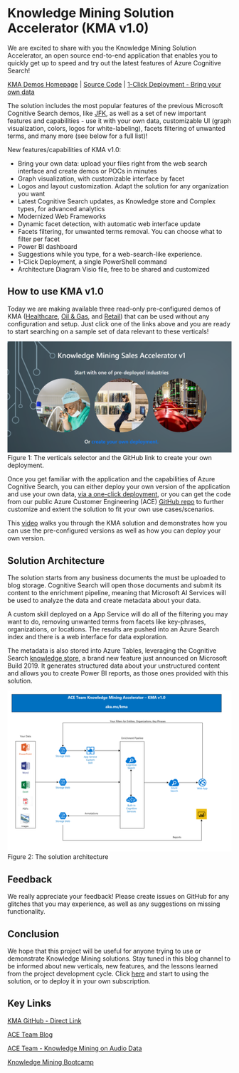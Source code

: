 # Knowledge Mining Solution Accelerator (KMA v1.0)

We are excited to share with you the Knowledge Mining Solution Accelerator, an open source end-to-end application that enables you to quickly get up to speed and try out the latest features of Azure Cognitive Search!  

[KMA Demos Homepage](http://aka.ms/kma) | [Source Code](https://github.com/Azure/AIPlatform/tree/master/end-to-end-solutions/kma/src) | [1-Click Deployment - Bring your own data](http://aka.ms/kmadeployment)

The solution includes the most popular features of the previous Microsoft Cognitive Search demos, like [JFK](https://jfk-demo.azurewebsites.net/#/), as well as a set of new important features and capabilities - use it with your own data, customizable UI (graph visualization, colors, logos for white-labeling), facets filtering of unwanted terms, and many more (see below for a full list)!  

New features/capabilities of KMA v1.0:

+ Bring your own data: upload your files right from the web search interface and create demos or POCs in minutes  
+ Graph visualization, with customizable interface by facet  
+ Logos and layout customization. Adapt the solution for any organization you want  
+ Latest Cognitive Search updates, as Knowledge store and Complex types, for advanced analytics  
+ Modernized Web Frameworks  
+ Dynamic facet detection, with automatic web interface update  
+ Facets filtering, for unwanted terms removal. You can choose what to filter per facet  
+ Power BI dashboard
+ Suggestions while you type, for a web-search-like experience.  
+ 1-Click Deployment, a single PowerShell command  
+ Architecture Diagram Visio file, free to be shared and customized

## How to use KMA v1.0

Today we are making available three read-only pre-configured demos of KMA ([Healthcare](https://kmahc-webui.azurewebsites.net/), [Oil & Gas](https://kmaoilgas-webui.azurewebsites.net/), and [Retail](https://kmaretail-webui.azurewebsites.net/)) that can be used without any configuration and setup. Just click one of the links above and you are ready to start searching on a sample set of data relevant to these verticals!  

![The Verticals](./images/figure-1.PNG)
Figure 1: The verticals selector and the GitHub link to create your own deployment.  

Once you get familiar with the application and the capabilities of Azure Cognitive Search, you can either deploy your own version of the application and use your own data, [via a one-click deployment](https://github.com/Azure/AIPlatform/blob/master/end-to-end-solutions/kma/Deployment/readme.md), or you can get the code from our public Azure Customer Engineering (ACE) [GitHub repo](https://github.com/Azure/AIPlatform/tree/master/end-to-end-solutions/kma/src) to further customize and extent the solution to fit your own use cases/scenarios.

This [video](https://www.youtube.com/watch?v=Xp8NiljMUEI) walks you through the KMA solution and demonstrates how you can use the pre-configured versions as well as how you can deploy your own version. 

## Solution Architecture

The solution starts from any business documents the must be uploaded to blog storage. Cognitive Search will open those documents and submit its content to the enrichment pipeline, meaning that Microsoft AI Services will be used to analyze the data and create metadata about your data.

A custom skill deployed on a App Service will do all of the filtering you may want to do, removing unwanted terms from facets like key-phrases, organizations, or locations. The results are pushed into an Azure Search index and there is a web interface for data exploration.

The metadata is also stored into Azure Tables, leveraging the Cognitive Search [knowledge store](https://docs.microsoft.com/en-us/azure/search/knowledge-store-concept-intro), a brand new feature just announced on Microsoft Build 2019. It generates structured data about your unstructured content and allows you to create Power BI reports, as those ones provided with this solution.

![Diagram](./images/diagram.PNG)
Figure 2: The solution architecture  

## Feedback

We really appreciate your feedback! Please create issues on GitHub for any glitches that you may experience, as well as any suggestions on missing functionality.

## Conclusion  

We hope that this project will be useful for anyone trying to use or demonstrate Knowledge Mining solutions. Stay tuned in this blog channel to be informed about new verticals, new features, and the lessons learned from the project development cycle. Click [here](http://aka.ms/kma) and start to using the solution, or to deploy it in your own subscription.

## Key Links  

[KMA GitHub - Direct Link](https://github.com/Azure/AIPlatform/tree/master/end-to-end-solutions/kma/src)

[ACE Team Blog](http://aka.ms/ACE-Blog)

[ACE Team - Knowledge Mining on Audio Data](https://techcommunity.microsoft.com/t5/AI-Customer-Engineering-Team/Mine-knowledge-from-audio-files-with-Microsoft-AI/ba-p/781957)  

[Knowledge Mining Bootcamp](http://aka.ms/kmb)
